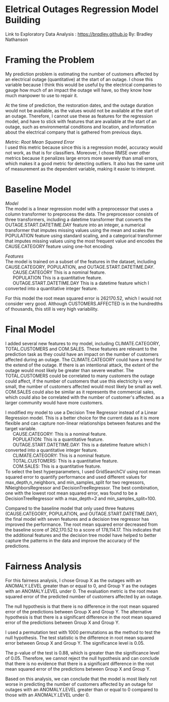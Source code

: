 # Eletrical Outages Regression Model Building
Link to Exploratory Data Analysis : https://brqdley.github.io
By: Bradley Nathanson

# Framing the Problem
My prediction problem is estimating the number of customers affected by an electrical outage (quantitative) at the start of an outage.
I chose this variable because I think this would be useful by the electrical companies to gauge how much of an impact the outage will have,
so they know how much manpower to use to repair it.

At the time of prediction, the restoration dates, and the outage duration would not be available, 
as the values would not be available at the start of an outage. Therefore, I cannot use these as features for the regression model, and have to stick with features that are available at the start of an outage, such as environmental conditions and location, and information about the electrical company that is gathered from previous days.


*Metric: Root Mean Squared Error*\
I used this metric because since this is a regression model, accuracy would not work, as that is for classifiers. Moreover, I chose RMSE over other metrics because it penalizes large errors more severely than small errors, which makes it a good metric for detecting outliers. It also has the same unit of measurement as the dependent variable, making it easier to interpret. 

# Baseline Model

*Model*\
The model is a linear regression model with a preprocessor that uses a column transformer to preprocess the data. The preprocessor consists of three transformers, including a datetime transformer that converts the OUTAGE.START.DATETIME.DAY feature into an integer, a numerical transformer that imputes missing values using the mean and scales the POPULATION feature using standard scaling, and a categorical transformer that imputes missing values using the most frequent value and encodes the CAUSE.CATEGORY feature using one-hot encoding.

*Features*\
The model is trained on a subset of the features in the dataset, including CAUSE.CATEGORY, POPULATION, and OUTAGE.START.DATETIME.DAY.  
&nbsp;&nbsp;&nbsp;&nbsp;&nbsp;&nbsp;CAUSE.CATEGORY This is a nominal feature.  
&nbsp;&nbsp;&nbsp;&nbsp;&nbsp;&nbsp;POPULATION This is a quantitative feature.  
&nbsp;&nbsp;&nbsp;&nbsp;&nbsp;&nbsp;OUTAGE.START.DATETIME.DAY This is a datetime feature which I converted into a quantitative integer feature.  

For this model the root mean squared error is 262170.52, which I would not consider very good. Although CUSTOMERS.AFFECTED is in the hundredths of thousands, this still is very high variability.


# Final Model
I added several new features to my model, including CLIMATE.CATEGORY, TOTAL.CUSTOMERS and COM.SALES. These features are relevant to the prediction task as they could have an impact on the number of customers affected during an outage. The CLIMATE.CATEGORY could have a trend for the extend of the outage. If there is an intentional attack, the extent of the outage would most likely be greater than severe weather. The TOTAL.CUSTOMERS could be correlated to many customers the outage could affect, if the number of customers that use this electricity is very small, the number of customers affected would most likely be small as well. COM.SALES could also be similar as it represents the commercial sales, which could also be correlated with the number of customer's affected. as a larger community would have more customers.

I modified my model to use a Decision Tree Regressor instead of a Linear Regression model. This is a better choice for the current data as it is more flexible and can capture non-linear relationships between features and the target variable.  
&nbsp;&nbsp;&nbsp;&nbsp;&nbsp;&nbsp;CAUSE.CATEGORY: This is a nominal feature.   
&nbsp;&nbsp;&nbsp;&nbsp;&nbsp;&nbsp;POPULATION: This is a quantitative feature.  
&nbsp;&nbsp;&nbsp;&nbsp;&nbsp;&nbsp;OUTAGE.START.DATETIME.DAY: This is a datetime feature which I converted into a quantitative integer feature.  
&nbsp;&nbsp;&nbsp;&nbsp;&nbsp;&nbsp;CLIMATE.CATEGORY: This is a nominal feature.   
&nbsp;&nbsp;&nbsp;&nbsp;&nbsp;&nbsp;TOTAL.CUSTOMERS: This is a quantitative feature.  
&nbsp;&nbsp;&nbsp;&nbsp;&nbsp;&nbsp;COM.SALES: This is a quantitative feature.   
To select the best hyperparameters, I  used GridSearchCV using root mean squared error to quantify performance and used different values for max_depth,n_neighbors, and min_samples_split for two regressors, NNeighborsRegressor and DecisionTreeRegressor. The best combination, one with the lowest root mean squared error, was found to be a DecisionTreeRegressor with a max_depth=2 and min_samples_split=100.

Compared to the baseline model that only used three features (CAUSE.CATEGORY, POPULATION, and OUTAGE.START.DATETIME.DAY), the final model with seven features and a decision tree regressor has improved the performance. The root mean squared error decreased from the baseline score of 262,170.52 to a score of 178,114.17. This indicates that the additional features and the decision tree model have helped to better capture the patterns in the data and improve the accuracy of the predictions.

# Fairness Analysis
For this fairness analysis, I chose Group X as the outages with an ANOMALY.LEVEL greater than or equal to 0, and Group Y as the outages with an ANOMALY.LEVEL under 0. The evaluation metric is the root mean squared error of the predicted number of customers affected by an outage.

The null hypothesis is that there is no difference in the root mean squared error of the predictions between Group X and Group Y. The alternative hypothesis is that there is a significant difference in the root mean squared error of the predictions between Group X and Group Y.

I used a permutation test with 1000 permutations as the method to test the null hypothesis. The test statistic is the difference in root mean squared error between Group X and Group Y. The significance level is 0.05.

The p-value of the test is 0.88, which is greater than the significance level of 0.05. Therefore, we cannot reject the null hypothesis and can conclude that there is no evidence that there is a significant difference in the root mean squared error of the predictions between Group X and Group Y.

Based on this analysis, we can conclude that the model is most likely not worse in predicting the number of customers affected by an outage for outages with an ANOMALY.LEVEL greater than or equal to 0 compared to those with an ANOMALY.LEVEL under 0. 


